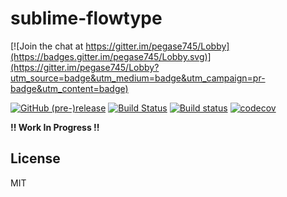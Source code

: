 # sublime-flowtype

[![Join the chat at https://gitter.im/pegase745/Lobby](https://badges.gitter.im/pegase745/Lobby.svg)](https://gitter.im/pegase745/Lobby?utm_source=badge&utm_medium=badge&utm_campaign=pr-badge&utm_content=badge)

[![GitHub (pre-)release](https://img.shields.io/github/release/Pegase745/sublime-flowtype/all.svg)](https://github.com/Pegase745/sublime-flowtype/releases)
[![Build Status](https://travis-ci.org/Pegase745/sublime-flowtype.svg?branch=master)](https://travis-ci.org/Pegase745/sublime-flowtype)
[![Build status](https://ci.appveyor.com/api/projects/status/jofwwwr30ub7f8r2/branch/master?svg=true)](https://ci.appveyor.com/project/Pegase745/sublime-flowtype)
[![codecov](https://codecov.io/gh/Pegase745/sublime-flowtype/branch/master/graph/badge.svg)](https://codecov.io/gh/Pegase745/sublime-flowtype)

<!-- [![Package Control](https://img.shields.io/packagecontrol/dt/FlowType.svg)]() -->

__!! Work In Progress !!__

## License
MIT